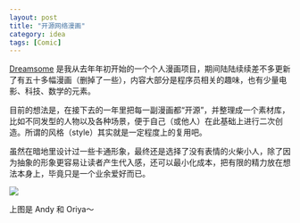 ```yaml
---
layout: post
title: "开源网络漫画"
category: idea
tags: [Comic]
---
```


[Dreamsome](http://dreamsome.org) 是我从去年年初开始的一个个人漫画项目，期间陆陆续续差不多更新了有五十多幅漫画（删掉了一些），内容大部分是程序员相关的趣味，也有少量电影、科技、数学的元素。

目前的想法是，在接下去的一年里把每一副漫画都“开源”，并整理成一个素材库，比如不同发型的人物以及各种场景，便于自己（或他人）在此基础上进行二次创造。所谓的风格（style）其实就是一定程度上的复用吧。

虽然在暗地里设计过一些卡通形象，最终还是选择了没有表情的火柴小人，除了因为抽象的形象更容易让读者产生代入感，还可以最小化成本，把有限的精力放在想法本身上，毕竟只是一个业余爱好而已。

![](http://ww1.sinaimg.cn/mw690/534218ffgw1eow4kn5rpej20ac05b0so.jpg)

上图是 Andy 和 Oriya～



